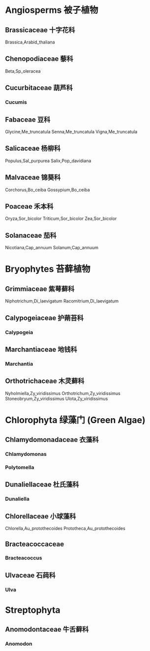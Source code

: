 # Angiosperms 被子植物
## Brassicaceae 十字花科
Brassica,Arabid_thaliana
## Chenopodiaceae 藜科
Beta,Sp_oleracea
## Cucurbitaceae 葫芦科
### Cucumis
## Fabaceae 豆科
Glycine,Me_truncatula
Senna,Me_truncatula
Vigna,Me_truncatula
## Salicaceae 杨柳科
Populus,Sal_purpurea
Salix,Pop_davidiana
## Malvaceae 锦葵科
Corchorus,Bo_ceiba
Gossypium,Bo_ceiba
## Poaceae 禾本科
Oryza,Sor_bicolor
Triticum,Sor_bicolor
Zea,Sor_bicolor
## Solanaceae 茄科
Nicotiana,Cap_annuum
Solanum,Cap_annuum

# Bryophytes 苔藓植物
## Grimmiaceae 紫萼藓科
Niphotrichum,Di_laevigatum
Racomitrium,Di_laevigatum
## Calypogeiaceae 护蒴苔科
### Calypogeia
## Marchantiaceae 地钱科
### Marchantia
## Orthotrichaceae 木灵藓科
Nyholmiella,Zy_viridissimus
Orthotrichum,Zy_viridissimus
Stoneobryum,Zy_viridissimus
Ulota,Zy_viridissimus

# Chlorophyta 绿藻门 (Green Algae)
## Chlamydomonadaceae 衣藻科
### Chlamydomonas
### Polytomella
## Dunaliellaceae 杜氏藻科
### Dunaliella
## Chlorellaceae 小球藻科
Chlorella,Au_protothecoides
Prototheca,Au_protothecoides
## Bracteacoccaceae
### Bracteacoccus
## Ulvaceae 石莼科
### Ulva

# Streptophyta
## Anomodontaceae 牛舌藓科
### Anomodon
